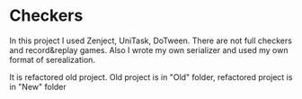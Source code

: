 # Checkers
In this project I used Zenject, UniTask, DoTween. There are not full checkers and record&amp;replay games. Also I wrote my own serializer and used my own format of serealization.

It is refactored old project. Old project is in "Old" folder, refactored project is in "New" folder

